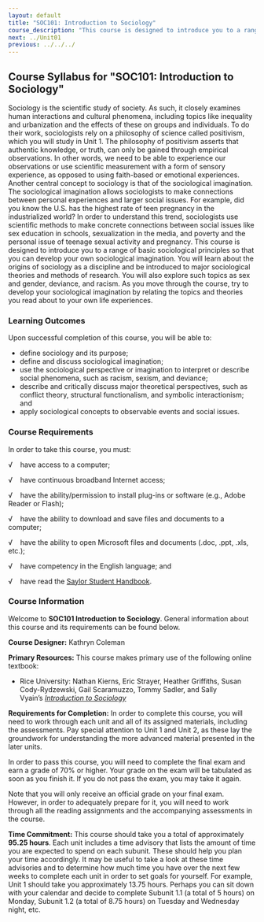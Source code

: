 ```yaml
---
layout: default
title: "SOC101: Introduction to Sociology"
course_description: "This course is designed to introduce you to a range of basic sociological principles so that you can develop your own sociological imagination. You will learn about the origins of sociology as a discipline and be introduced to major sociological theories and methods of research. You will also explore such topics as sex and gender, deviance, and racism."
next: ../Unit01
previous: ../../../
---
```

Course Syllabus for "SOC101: Introduction to Sociology"
-------------------------------------------------------

Sociology is the scientific study of society. As such, it closely
examines human interactions and cultural phenomena, including topics
like inequality and urbanization and the effects of these on groups and
individuals. To do their work, sociologists rely on a philosophy of
science called positivism, which you will study in Unit 1. The
philosophy of positivism asserts that authentic knowledge, or truth, can
only be gained through empirical observations. In other words, we need
to be able to experience our observations or use scientific measurement
with a form of sensory experience, as opposed to using faith-based or
emotional experiences. Another central concept to sociology is that of
the sociological imagination. The sociological imagination allows
sociologists to make connections between personal experiences and larger
social issues. For example, did you know the U.S. has the highest rate
of teen pregnancy in the industrialized world? In order to understand
this trend, sociologists use scientific methods to make concrete
connections between social issues like sex education in schools,
sexualization in the media, and poverty and the personal issue of
teenage sexual activity and pregnancy. This course is designed to
introduce you to a range of basic sociological principles so that you
can develop your own sociological imagination. You will learn about the
origins of sociology as a discipline and be introduced to major
sociological theories and methods of research. You will also explore
such topics as sex and gender, deviance, and racism. As you move through
the course, try to develop your sociological imagination by relating the
topics and theories you read about to your own life experiences.

### Learning Outcomes

Upon successful completion of this course, you will be able to:  

-   define sociology and its purpose;
-   define and discuss sociological imagination;
-   use the sociological perspective or imagination to interpret or
    describe social phenomena, such as racism, sexism, and deviance;
-   describe and critically discuss major theoretical perspectives, such
    as conflict theory, structural functionalism, and symbolic
    interactionism; and
-   apply sociological concepts to observable events and social issues.

### Course Requirements

In order to take this course, you must:  
  
 √    have access to a computer;  
  
 √    have continuous broadband Internet access;  
  
 √    have the ability/permission to install plug-ins or software (e.g.,
Adobe Reader or Flash);  
  
 √    have the ability to download and save files and documents to a
computer;  
  
 √    have the ability to open Microsoft files and documents (.doc,
.ppt, .xls, etc.);  
  
 √    have competency in the English language; and  
  
 √    have read the [Saylor Student
Handbook](http://www.saylor.org/site/wp-content/uploads/2012/05/Saylor-StudentHandbook.pdf).

### Course Information

Welcome to **SOC101 Introduction to Sociology**. General information
about this course and its requirements can be found below.  
  
 **Course Designer:** Kathryn Coleman  
  
 **Primary Resources:** This course makes primary use of the following
online textbook:  

-   Rice University: Nathan Kierns, Eric Strayer, Heather Griffiths,
    Susan Cody-Rydzewski, Gail Scaramuzzo, Tommy Sadler, and Sally
    Vyain’s *[Introduction to
    Sociology](http://cnx.org/content/m43493/latest/?collection=col11407/1.7)*

**Requirements for Completion:** In order to complete this course, you
will need to work through each unit and all of its assigned materials,
including the assessments. Pay special attention to Unit 1 and Unit 2,
as these lay the groundwork for understanding the more advanced material
presented in the later units.  
  
 In order to pass this course, you will need to complete the final exam
and earn a grade of 70% or higher. Your grade on the exam will be
tabulated as soon as you finish it. If you do not pass the exam, you may
take it again.  
  
 Note that you will only receive an official grade on your final exam.
However, in order to adequately prepare for it, you will need to work
through all the reading assignments and the accompanying assessments in
the course.  
  
 **Time Commitment:** This course should take you a total of
approximately **95.25 hours**. Each unit includes a time advisory that
lists the amount of time you are expected to spend on each subunit.
These should help you plan your time accordingly. It may be useful to
take a look at these time advisories and to determine how much time you
have over the next few weeks to complete each unit in order to set goals
for yourself. For example, Unit 1 should take you approximately 13.75
hours. Perhaps you can sit down with your calendar and decide to
complete Subunit 1.1 (a total of 5 hours) on Monday, Subunit 1.2 (a
total of 8.75 hours) on Tuesday and Wednesday night, etc.  
  

